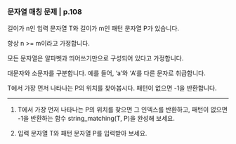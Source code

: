### 문자열 매칭 문제 | p.108
길이가 n인 입력 문자열 T와 길이가 m인 패턴 문자열 P가 있습니다.

항상 n >= m이라고 가정합니다.

모든 문자열은 알파벳과 띄어쓰기만으로 구성되어 있다고 가정합니다.

대문자와 소문자를 구분합니다. 예를 들어, ‘a’와 ‘A’를 다른 문자로 취급합니다.

T에서 가장 먼저 나타나는 P의 위치를 찾아봅시다. 패턴이 없으면 -1을 반환합니다.

---

1. T에서 가장 먼저 나타나는 P의 위치를 찾으면 그 인덱스를 반환하고, 패턴이 없으면 -1을 반환하는 함수 string_matching(T, P)을 완성해 보세요.

2. 입력 문자열 T와 패턴 문자열 P를 입력받아 보세요.
